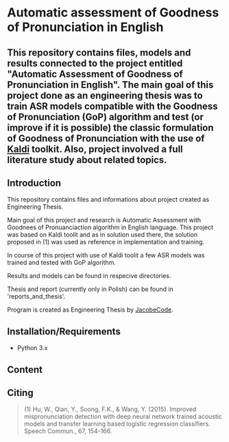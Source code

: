 # Automatic assessment of Goodness of Pronunciation in English

## This repository contains files, models and results connected to the project entitled "Automatic Assessment of Goodness of Pronunciation in English". The main goal of this project done as an engineering thesis was to train ASR models compatible with the Goodness of Pronunciation (GoP) algorithm and test (or improve if it is possible) the classic formulation of Goodness of Pronunciation with the use of [Kaldi](https://github.com/kaldi-asr/kaldi) toolkit. Also, project involved a full literature study about related topics.

## Introduction
This repository contains files and informations about project created as Engineering Thesis. 

Main goal of this project and research is Automatic Assessment with Goodnees of Pronuanciaction algorithm in English language. This project was based on Kaldi toolit and as in solution used there, the solution proposed in (1) was used as reference in implementation and training.

In course of this project with use of Kaldi toolit a few ASR models was trained and tested with GoP algorithm.

Results and models can be found in respecive directories.

Thesis and report (currently only in Polish) can be found in 'reports_and_thesis'.



Program is created as Engineering Thesis by [JacobeCode](https://github.com/JacobeCode).

## Installation/Requirements

- Python 3.x

## Content

## Citing

> (1) Hu, W., Qian, Y., Soong, F.K., & Wang, Y. (2015). Improved mispronunciation detection with deep neural network trained
> acoustic models and transfer learning based logistic regression classifiers. Speech Commun., 67, 154-166.

